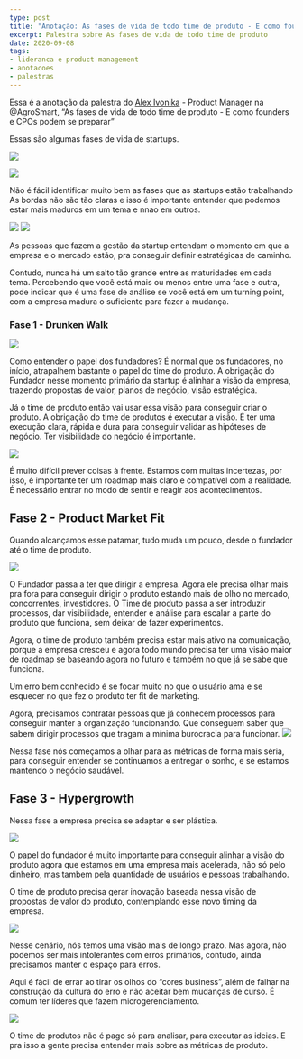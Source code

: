 ```yaml
---
type: post
title: "Anotação: As fases de vida de todo time de produto - E como founders e CPOs podem se preparar"
excerpt: Palestra sobre As fases de vida de todo time de produto
date: 2020-09-08
tags:
- lideranca e product management
- anotacoes
- palestras
---
```


Essa é a anotação da palestra do [Alex Ivonika](https://www.linkedin.com/in/alexivonika/) - Product Manager na @AgroSmart, “As fases de vida de todo time de produto - E como founders e CPOs podem se preparar”

Essas são algumas fases de vida de startups.

![](/images/uploads/alex-ivonika-fases-vida-produto/45F536E3-AD12-49C7-ACF1-F27545890681.png)

![](/images/uploads/alex-ivonika-fases-vida-produto/A560D8B2-B453-4D60-BB86-CE1AE2036811.png)

Não é fácil identificar muito bem as fases que as startups estão trabalhando As bordas não são tão claras e isso é importante entender que podemos estar mais maduros em um tema e nnao em outros.

![](/images/uploads/alex-ivonika-fases-vida-produto/878EDEB3-51E3-4BF6-905C-59B8896C1DCE.png)
![](/images/uploads/alex-ivonika-fases-vida-produto/2F4340B2-7512-43F8-92BB-3ADBE6A92823.png)

As pessoas que fazem a gestão da startup entendam o momento em que a empresa e o mercado estão, pra conseguir definir estratégicas de caminho.

Contudo, nunca há um salto tão grande entre as maturidades em cada tema.  Percebendo que você está mais ou menos entre uma fase e outra, pode indicar que é uma fase de análise se você está em um turning point, com a empresa madura o suficiente para fazer a mudança.

### Fase 1 - Drunken Walk

![](/images/uploads/alex-ivonika-fases-vida-produto/70C2EA99-9D49-4988-9EB7-1C58C3877E1D.png)

Como entender o papel dos fundadores? É normal que os fundadores, no início, atrapalhem bastante o papel do time do produto. A obrigação do Fundador nesse momento primário da startup é alinhar a visão da empresa, trazendo propostas de valor, planos de negócio, visão estratégica. 

Já o time de produto então vai usar essa visão para conseguir criar o produto. A obrigação do time de produtos é executar a visão. É ter uma execução clara, rápida e dura para conseguir validar as hipóteses de negócio. Ter visibilidade do negócio é importante.

![](/images/uploads/alex-ivonika-fases-vida-produto/F97735B5-2FFC-44EA-8FDC-BAA32EEAB247.png)

É muito difícil prever coisas à frente. Estamos com muitas incertezas, por isso, é importante ter um roadmap mais claro e compatível com a realidade. É necessário entrar no modo de sentir e reagir aos acontecimentos.

## Fase 2 - Product Market Fit
Quando alcançamos esse patamar, tudo muda um pouco, desde o fundador até o time de produto.

![](/images/uploads/alex-ivonika-fases-vida-produto/E447C0C5-F586-4104-8D7A-BE7D1DD182E3.png)

O Fundador passa a ter que dirigir a empresa. Agora ele precisa olhar mais pra fora para conseguir dirigir o produto estando mais de olho no mercado, concorrentes, investidores. O Time de produto passa a ser introduzir processos, dar visibilidade, entender e análise para escalar a parte do produto que funciona, sem deixar de fazer experimentos.

Agora, o time de produto também precisa estar mais ativo na comunicação, porque a empresa cresceu e agora todo mundo precisa ter uma visão maior de roadmap se baseando agora no futuro e também no que já se sabe que funciona. 

Um erro bem conhecido é se focar muito no que o usuário ama e se esquecer no que fez o produto ter fit de marketing. 

Agora, precisamos contratar pessoas que já conhecem processos para conseguir manter a organização funcionando. Que conseguem saber que sabem dirigir processos  que tragam a mínima burocracia para funcionar.
![](/images/uploads/alex-ivonika-fases-vida-produto/E948473F-FC5C-4964-A920-C8B74954E82D.png)

Nessa fase nós começamos a olhar para as métricas de forma mais séria, para conseguir entender se continuamos a entregar o sonho, e se estamos mantendo o negócio saudável.

## Fase 3 - Hypergrowth
Nessa fase a empresa precisa se adaptar e ser plástica.

![](/images/uploads/alex-ivonika-fases-vida-produto/448591C4-A8D8-4CC9-AAAC-2B97A1073D63.png)

O papel do fundador é muito importante para conseguir alinhar a visão do produto agora que estamos em uma empresa mais acelerada, não só pelo dinheiro, mas tambem pela quantidade de usuários e pessoas trabalhando.

O time de produto precisa gerar inovação baseada nessa visão de propostas de valor do produto, contemplando esse novo timing da empresa. 

![](/images/uploads/alex-ivonika-fases-vida-produto/1810751B-83C6-49A8-B74C-F2E6A7D2B2E3.png)

Nesse cenário, nós temos uma visão mais de longo prazo. Mas agora, não podemos ser mais intolerantes com erros primários, contudo, ainda precisamos manter o espaço para erros. 

Aqui é fácil de errar ao tirar os olhos do “cores business”, além de falhar na construção da cultura do erro e não aceitar bem mudanças de curso. É comum ter líderes que fazem microgerenciamento.

![](/images/uploads/alex-ivonika-fases-vida-produto/44E807D4-60F3-475D-A153-DDDE9A9E23BA.png)

O time de produtos não é pago só para analisar, para executar as ideias. E pra isso a gente precisa entender mais sobre as métricas de produto.


